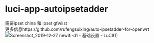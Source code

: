 # luci-app-autoipsetadder
需要ipset china 和 ipset gfwlist<br>
更多信息https://github.com/rufengsuixing/auto-ipsetadder-for-openwrt
![Screenshot_2019-12-27 newifi-d1 - 基础设置 - LuCI(1)](https://user-images.githubusercontent.com/22387141/71496667-63eafb80-288f-11ea-93b7-52b154450d2b.png)
